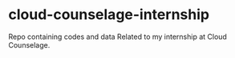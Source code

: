 # cloud-counselage-internship
Repo containing codes and data Related to my internship at Cloud Counselage.
